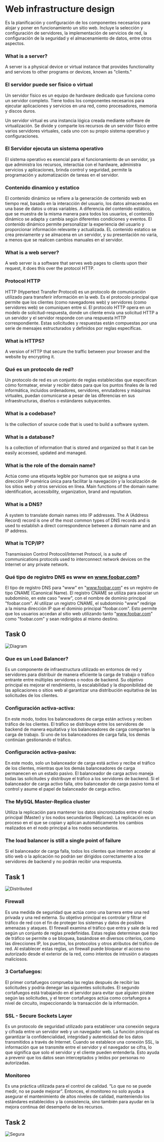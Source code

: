# Web infrastructure design
Es la planificación y configuración de los componentes necesarios para alojar y poner en funcionamiento un sitio web. Incluye la selección y configuración de servidores, la implementación de servicios de red, la configuración de la seguridad y el almacenamiento de datos, entre otros aspectos.

### What is a server?
A server is a physical device or virtual instance that provides functionality and services to other programs or devices, known as "clients."

### El servidor puede ser fisico o virtual
Un servidor físico es un equipo de hardware dedicado que funciona como un servidor completo. Tiene todos los componentes necesarios para ejecutar aplicaciones y servicios en una red, como procesadores, memoria y discos duros.

Un servidor virtual es una instancia lógica creada mediante software de virtualización. Se divide y comparte los recursos de un servidor físico entre varios servidores virtuales, cada uno con su propio sistema operativo y configuraciones.

### El Servidor ejecuta un sistema operativo
El sistema operativo es esencial para el funcionamiento de un servidor, ya que administra los recursos, interactúa con el hardware, administra servicios y aplicaciones, brinda control y seguridad, permite la programación y automatización de tareas en el servidor.

### Contenido dinamico y estatico
El contenido dinámico se refiere a la generación de contenido web en tiempo real, basado en la interacción del usuario, los datos almacenados en una base de datos u otras variables. A diferencia del contenido estático, que se muestra de la misma manera para todos los usuarios, el contenido dinámico se adapta y cambia según diferentes condiciones y eventos.
El contenido dinámico permite personalizar la experiencia del usuario y proporcionar información relevante y actualizada.
EL contenido estatico se crea previamente y se almacena en un servidor, y su presentación no varía, a menos que se realicen cambios manuales en el servidor.

### What is a web server?
A web server is a software that serves web pages to clients upon their request, it does this over the protocol HTTP.

### Protocol HTTP
HTTP (Hypertext Transfer Protocol) es un protocolo de comunicación utilizado para transferir información en la web. Es el protocolo principal que permite que los clientes (como navegadores web) y servidores (como servidores web) se comuniquen entre sí.
El protocolo HTTP opera en un modelo de solicitud-respuesta, donde un cliente envía una solicitud HTTP a un servidor y el servidor responde con una respuesta HTTP correspondiente. Estas solicitudes y respuestas están compuestas por una serie de mensajes estructurados y definidos por reglas específicas.

### What is HTTPS?
A version of HTTP that secure the traffic between your browser and the website by encrypting it.

### Qué es un protocolo de red?
Un protocolo de red es un conjunto de reglas establecidas que especifican cómo formatear, enviar y recibir datos para que los puntos finales de la red informática, incluidos ordenadores, servidores, enrutadores y máquinas virtuales, puedan comunicarse a pesar de las diferencias en sus infraestructuras, diseños o estándares subyacentes.

### What is a codebase?
Is the collection of source code that is used to build a software system.

### What is a database?
Is a collection of information that is stored and organized so that it can be easily accessed, updated and managed.

### What is the role of the domain name?
Actúa como una etiqueta legible por humanos que se asigna a una dirección IP numérica única para facilitar la navegación y la localización de los sitios web y otros servicios en línea.
Main functions of the domain name: identification, accessibility, organization, brand and reputation.

### What is a DNS?
A system to translate domain names into IP addresses. The A (Address Record) record is one of the most common types of DNS records and is used to establish a direct correspondence between a domain name and an IP address.

### What is TCP/IP?
Transmission Control Protocol/Internet Protocol, is a suite of communications protocols used to interconnect network devices on the Internet or any private network.

### Qué tipo de registro DNS es www en www.foobar.com?
El tipo de registro DNS para "www" en "www.foobar.com" es un registro de tipo CNAME (Canonical Name). El registro CNAME se utiliza para asociar un subdominio, en este caso "www", con el nombre de dominio principal "foobar.com". Al utilizar un registro CNAME, el subdominio "www" redirige a la misma dirección IP que el dominio principal "foobar.com". Esto permite que los usuarios accedan al sitio web utilizando tanto "www.foobar.com" como "foobar.com" y sean redirigidos al mismo destino.


## Task 0
![Diagram](https://i.imgur.com/mvbqBIY.png)


### Que es un Load Balancer?
Es un componente de infraestructura utilizado en entornos de red y servidores para distribuir de manera eficiente la carga de trabajo o tráfico entrante entre múltiples servidores o nodos de backend. Su objetivo principal es mejorar el rendimiento, la escalabilidad y la disponibilidad de las aplicaciones o sitios web al garantizar una distribución equitativa de las solicitudes de los clientes.

### Configuración activa-activa: 
En este modo, todos los balanceadores de carga están activos y reciben tráfico de los clientes. El tráfico se distribuye entre los servidores de backend de manera equitativa y los balanceadores de carga comparten la carga de trabajo. Si uno de los balanceadores de carga falla, los demás continúan gestionando el tráfico.

### Configuración activa-pasiva:
En este modo, solo un balanceador de carga está activo y recibe el tráfico de los clientes, mientras que los demás balanceadores de carga permanecen en un estado pasivo. El balanceador de carga activo maneja todas las solicitudes y distribuye el tráfico a los servidores de backend. Si el balanceador de carga activo falla, otro balanceador de carga pasivo toma el control y asume el papel de balanceador de carga activo.

### The MySQL Master-Replica cluster
Utiliza la replicación para mantener los datos sincronizados entre el nodo principal (Master) y los nodos secundarios (Replicas). La replicación es un proceso en el que se copian y aplican automáticamente los cambios realizados en el nodo principal a los nodos secundarios.

### The load balancer is still a single point of failure
Si el balanceador de carga falla, todos los clientes que intenten acceder al sitio web o la aplicación no podrán ser dirigidos correctamente a los servidores de backend y no podrán recibir una respuesta.

## Task 1
![Distributed](https://i.imgur.com/A5JYfb3.png)

### Firewall
Es una medida de seguridad que actúa como una barrera entre una red privada y una red externa. Su objetivo principal es controlar y filtrar el tráfico de red con el fin de proteger los sistemas y datos de posibles amenazas y ataques.
El firewall examina el tráfico que entra y sale de la red según un conjunto de reglas predefinidas. Estas reglas determinan qué tipo de tráfico se permite o se bloquea, basándose en diversos criterios, como las direcciones IP, los puertos, los protocolos y otros atributos del tráfico de red.
Al establecer estas reglas, un firewall puede bloquear el acceso no autorizado desde el exterior de la red, como intentos de intrusión o ataques maliciosos.

### 3 Cortafuegos:
El primer cortafuegos comprueba las reglas después de recibir las solicitudes y podría denegar las siguientes solicitudes. El segundo cortafuegos está trabajando en el servidor para evitar que alguien piratee según las solicitudes, y el tercer cortafuegos actúa como cortafuegos a nivel de circuito, inspeccionando la transacción de la información.

### SSL - Secure Sockets Layer
Es un protocolo de seguridad utilizado para establecer una conexión segura y cifrada entre un servidor web y un navegador web. La función principal es garantizar la confidencialidad, integridad y autenticidad de los datos transmitidos a través de Internet. Cuando se establece una conexión SSL, la información que se transmite entre el servidor y el navegador se cifra, lo que significa que solo el servidor y el cliente pueden entenderla. Esto ayuda a prevenir que los datos sean interceptados y leídos por personas no autorizadas.

### Monitoreo
Es una práctica utilizada para el control de calidad. “Lo que no se puede medir, no se puede mejorar”. Entonces, el monitoreo no solo ayuda a asegurar el mantenimiento de altos niveles de calidad, manteniendo los estándares establecidos y la consistencia, sino también para ayudar en la mejora continua del desempeño de los recursos.

## Task 2
![Segura](https://i.imgur.com/yguietk.png)
